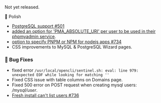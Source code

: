 Not yet released.

💅 Polish
- [PostgreSQL support #501](https://github.com/stefanpejcic/OpenPanel/issues/501)
- [added an option for 'PMA_ABSOLUTE_URI' per user to be used in their phpmyadmin service](https://discord.com/channels/1205652108213485568/1205652108213485571/1432304746647261205).
- [option to specify PNPM or NPM for nodejs apps #734](https://github.com/stefanpejcic/OpenPanel/discussions/734)
- CSS improvements to MySQL & PostgreSQL Wizard pages.

### 🐛 Bug Fixes
- fixed error `/usr/local/opencli/sentinel.sh: eval: line 979: unexpected EOF while looking for matching ''`
- Fixed CSS issue with table columns on Domains page.
- Fixed 500 error on POST request when creating mysql users: */mysql/user*.
- [Fresh install can't list users #736](https://github.com/stefanpejcic/OpenPanel/issues/736)

